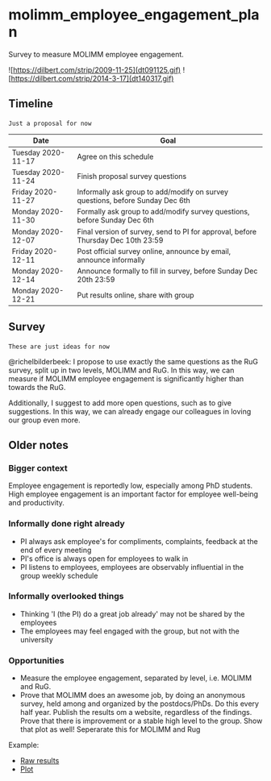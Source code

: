 # molimm_employee_engagement_plan

Survey to measure MOLIMM employee engagement.

![https://dilbert.com/strip/2009-11-25](dt091125.gif)
![https://dilbert.com/strip/2014-3-17](dt140317.gif)

## Timeline

```
Just a proposal for now
```

Date              |Goal
------------------|------------------------------------------------------------------------------------
Tuesday 2020-11-17|Agree on this schedule
Tuesday 2020-11-24|Finish proposal survey questions
Friday  2020-11-27|Informally ask group to add/modify on survey questions, before Sunday Dec 6th
Monday  2020-11-30|Formally ask group to add/modify survey questions, before Sunday Dec 6th
Monday  2020-12-07|Final version of survey, send to PI for approval, before Thursday Dec 10th 23:59
Friday  2020-12-11|Post official survey online, announce by email, announce informally
Monday  2020-12-14|Announce formally to fill in survey, before Sunday Dec 20th 23:59
Monday  2020-12-21|Put results online, share with group

## Survey

```
These are just ideas for now
```

@richelbilderbeek: I propose to use exactly the same questions as the RuG survey,
split up in two levels, MOLIMM and RuG. In this way, we can measure if
MOLIMM employee engagement is significantly higher than towards the RuG.

Additionally, I suggest to add more open questions, such as to give suggestions. 
In this way, we can already engage our colleagues in loving our group even more.

## Older notes

### Bigger context

Employee engagement is reportedly low, especially among PhD students.
High employee engagement is an important factor for employee well-being
and productivity.

### Informally done right already

 * PI always ask employee's for compliments, complaints, feedback 
   at the end of every meeting
 * PI's office is always open for employees to walk in
 * PI listens to employees, 
   employees are observably influential in the group weekly schedule

### Informally overlooked things

 * Thinking 'I (the PI) do a great job already' may 
   not be shared by the employees
 * The employees may feel engaged with the group, 
   but not with the university

### Opportunities

 * Measure the employee engagement, separated by level, i.e. MOLIMM and RuG. 
 * Prove that MOLIMM does an awesome job, by doing an anonymous survey,
   held among and organized by the postdocs/PhDs. Do this every half year.
   Publish the results om a website, regardless of the findings. Prove that
   there is improvement or a stable high level to the group. 
   Show that plot as well! Seperarate this for MOLIMM and Rug

Example:

 * [Raw results](https://github.com/djog/dojo/blob/master/Evaluaties/20200625/Resultaten.md)
 * [Plot](https://github.com/djog/dojo/blob/master/Evaluaties/Evaluaties_scatter.png)

